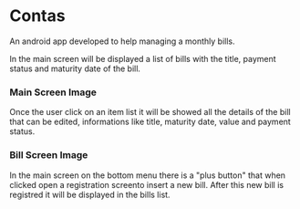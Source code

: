 # Contas
An android app developed to help managing a monthly bills.

In the  main screen will be displayed a list of bills with the title, payment status and maturity date of the bill.

###  Main Screen Image
  
Once the user click on an item list it will be showed all the details of the bill that can be edited, informations like
title, maturity date, value and payment status.


###  Bill Screen Image

In the main screen on the bottom menu there is a "plus button" that when clicked open a registration screento insert a new
bill. After this new bill is registred it will be displayed in the bills list.
  
  
  
  





